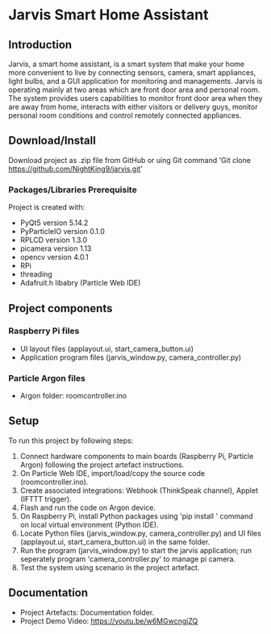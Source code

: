# Jarvis Smart Home Assistant

## Introduction
Jarvis, a smart home assistant, is a smart system that make your home more
convenient to live by connecting sensors, camera, smart appliances, light bulbs,
and a GUI application for monitoring and managements. Jarvis is operating mainly
at two areas which are front door area and personal room. The system provides
users capabilities to monitor front door area when they are away from home,
interacts with either visitors or delivery guys, monitor personal room conditions
and control remotely connected appliances.

## Download/Install
Download project as .zip file from GitHub or uing Git command 'Git clone https://github.com/NightKing9/jarvis.git' 

### Packages/Libraries Prerequisite
Project is created with:
* PyQt5 version 5.14.2
* PyParticleIO version 0.1.0
* RPLCD version 1.3.0
* picamera version 1.13
* opencv version 4.0.1
* RPi
* threading
* Adafruit.h libabry (Particle Web IDE)

## Project components
### Raspberry Pi files
* UI layout files (applayout.ui, start_camera_button.ui)
* Application program files (jarvis_window.py, camera_controller.py)

### Particle Argon files
* Argon folder: roomcontroller.ino

## Setup
To run this project by following steps:
1. Connect hardware components to main boards (Raspberry Pi, Particle Argon) following the project artefact instructions.
2. On Particle Web IDE, import/load/copy the source code (roomcontroller.ino).
3. Create associated integrations: Webhook (ThinkSpeak channel), Applet (IFTTT trigger).
4. Flash and run the code on Argon device.
5. On Raspberry Pi, install Python packages using 'pip install <package name>' command on local virtual environment (Python IDE).
6. Locate Python files (jarvis_window.py, camera_controller.py) and UI files (applayout.ui, start_camera_button.ui) in the same folder.
7. Run the program (jarvis_window.py) to start the jarvis application; run seperately program 'camera_controller.py' to manage pi camera.
8. Test the system using scenario in the project artefact.
  
## Documentation
* Project Artefacts: Documentation folder.
* Project Demo Video: https://youtu.be/w6MGwcngjZQ
